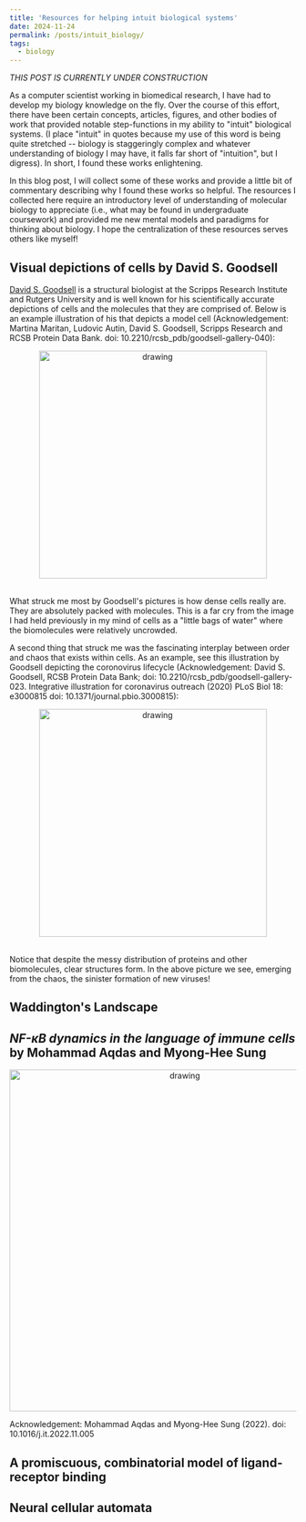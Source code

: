 ```yaml
---
title: 'Resources for helping intuit biological systems'
date: 2024-11-24
permalink: /posts/intuit_biology/
tags:
  - biology
---
```


_THIS POST IS CURRENTLY UNDER CONSTRUCTION_

As a computer scientist working in biomedical research, I have had to develop my biology knowledge on the fly. Over the course of this effort, there have been certain concepts, articles, figures, and other bodies of work that provided notable step-functions in my ability to "intuit" biological systems. (I place "intuit" in quotes because my use of this word is being quite stretched -- biology is staggeringly complex and whatever understanding of biology I may have, it falls far short of "intuition", but I digress). In short, I found these works enlightening.

In this blog post, I will collect some of these works and provide a little bit of commentary describing why I found these works so helpful. The resources I collected here require an introductory level of understanding of molecular biology to appreciate (i.e., what may be found in undergraduate coursework) and provided me new mental models and paradigms for thinking about biology. I hope the centralization of these resources serves others like myself!


Visual depictions of cells by David S. Goodsell
-----------------------------------------------

[David S. Goodsell](https://en.wikipedia.org/wiki/David_Goodsell) is a structural biologist at the Scripps Research Institute and Rutgers University and is well known for his scientifically accurate depictions of cells and the molecules that they are comprised of. Below is an example illustration of his that depicts a model cell (Acknowledgement: Martina Maritan, Ludovic Autin, David S. Goodsell, Scripps Research and RCSB Protein Data Bank. doi: 10.2210/rcsb_pdb/goodsell-gallery-040):

<center><img src="https://cdn.rcsb.org/pdb101/goodsell/tif/model-of-a-mycoplasma-cell.tif" alt="drawing" width="400"/></center>

<br>

What struck me most by Goodsell's pictures is how dense cells really are. They are absolutely packed with molecules. This is a far cry from the image I had held previously in my mind of cells as a "little bags of water" where the biomolecules were relatively uncrowded.

A second thing that struck me was the fascinating interplay between order and chaos that exists within cells. As an example, see this illustration by Goodsell depicting the coronovirus lifecycle (Acknowledgement: David S. Goodsell, RCSB Protein Data Bank; doi: 10.2210/rcsb_pdb/goodsell-gallery-023. Integrative illustration for coronavirus outreach (2020) PLoS Biol 18: e3000815 doi: 10.1371/journal.pbio.3000815):

<center><img src="https://cdn.rcsb.org/pdb101/goodsell/png-800/coronavirus-life-cycle.png" alt="drawing" width="400"/></center>

<br>

Notice that despite the messy distribution of proteins and other biomolecules, clear structures form. In the above picture we see, emerging from the chaos, the sinister formation of new viruses! 


Waddington's Landscape
----------------------

_NF-κB dynamics in the language of immune cells_ by Mohammad Aqdas and Myong-Hee Sung
---------------------------------------------------------------------------------------------------

<center><img src="https://cdn.ncbi.nlm.nih.gov/pmc/blobs/8202/9811507/860594bd95b0/nihms-1849858-f0002.jpg" alt="drawing" width="600"/></center>

Acknowledgement: Mohammad Aqdas and Myong-Hee Sung (2022). doi: 10.1016/j.it.2022.11.005

A promiscuous, combinatorial model of ligand-receptor binding
-------------------------------------------------------------


Neural cellular automata
------------------------
